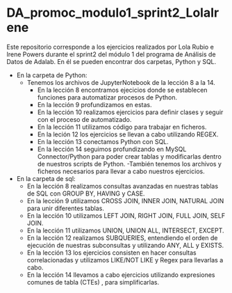 # DA_promoc_modulo1_sprint2_LolaIrene

Este repositorio corresponde a los ejercicios realizados por Lola Rubio e Irene Powers durante el sprint2 del módulo 1 del programa de Análisis de Datos de Adalab.
En él se pueden encontrar dos carpetas, Python y SQL.
- En la carpeta de Python:
  - Tenemos los archivos de JupyterNotebook de la lección 8 a la 14.
    - En la lección 8 encontramos ejecicios donde se establecen funciones para automatizar procesos de Python.
    - En la lección 9 profundizamos en estas.
    - En la lección 10 realizamos ejercicios para definir clases y seguir con el proceso de automatizado.
    - En la lección 11 utilizamos código para trabajar en ficheros.
    - En la leción 12 los ejercicios se llevan a cabo utilizando REGEX.
    - En la lección 13 conectamos Python con SQL.
    - En la lección 14 seguimos profundizando en MySQL Connector/Python para poder crear tablas y modificarlas   dentro de nuestros scripts de Python. 
  -También tenemos los archivos y ficheros necesarios para llevar a cabo nuestros ejercicios.
- En la carpeta de sql:
  - En la lección 8 realizamos consultas avanzadas en nuestras tablas de SQL con GROUP BY, HAVING y CASE.
  - En la lección 9 utilizamos CROSS JOIN, INNER JOIN, NATURAL JOIN para unir diferentes tablas.
  -  En la lección 10 utilizamos LEFT JOIN, RIGHT JOIN, FULL JOIN, SELF JOIN.
  -  En la lección 11 utilizamos UNION, UNION ALL, INTERSECT, EXCEPT.
  -  En la lección 12 realizamos SUBQUERIES, entendiendo el orden de ejecución de nuestras subconsultas y       utilizando ANY, ALL y EXISTS.
  -  En la lección 13 los ejercicios consisten en hacer consultas correlacionadas y utilizamos LIKE/NOT LIKE   y Regex para llevarlas a cabo.
  -  En la lección 14 llevamos a cabo ejercicios utilizando expresiones comunes de tabla (CTEs)
    , para simplificarlas.
  
